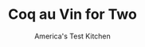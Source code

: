 ---
layout: ../../layouts/MarkdownPostLayout.astro
title: Coq au Vin for Two
author: America's Test Kitchen
pubDate: 2023-03-15
description: "Building flavor in the skillet in batches eliminates extra steps, pans, and time."
image_url: https://res.cloudinary.com/hksqkdlah/image/upload/ar_1:1,c_fill,dpr_2.0,f_auto,fl_lossy.progressive.strip_profile,g_faces:auto,q_auto:low,w_344/SFS_CoqAuVinForTwo_034_fnjjcs
tags: ["Main Courses","French","Chicken","Weeknight","For Two","Stews","Holiday"]
calories: 1598
protein: 45
carbohydrates: 25
fats: 
fiber: 3
ingredients: ["2 (10-ounce), chicken leg quarters, trimmed","1 teaspoon, table salt, divided","½ teaspoon, pepper, divided","2 slices, bacon, cut into 1-inch pieces",", Extra-virgin olive oil","8 ounces, cremini mushrooms, trimmed and quartered","2 , shallots, halved through root end","2 teaspoons, tomato paste","2 , garlic cloves, minced","2 teaspoons, all-purpose flour","1 teaspoon, minced fresh thyme","1 cup, chicken broth","¼ cup, dry red wine","1 tablespoon, chopped fresh parsley"]
serves: 2
time: "1 hour"
instructions: ["Pat chicken dry with paper towels and sprinkle with ½ teaspoon salt and ¼ teaspoon pepper. Place chicken skin side down in 10-inch nonstick skillet. Cook chicken over medium-high heat, without moving it, until skin is well browned, 7 to 9 minutes. Transfer chicken to plate, skin side up.","Add bacon to fat left in skillet and cook over medium heat until crispy, 5 to 7 minutes. Using slotted spoon, transfer bacon to small paper towel–lined plate; set aside.","Pour off all but 2 tablespoons fat from skillet (add enough oil to equal 2 tablespoons if needed). Heat fat left in skillet over medium heat until shimmering. Add mushrooms, shallots, remaining ½ teaspoon salt, and remaining ¼ teaspoon pepper and cook until vegetables are softened and browned, 7 to 9 minutes, stirring occasionally.","Stir in tomato paste, garlic, flour, and thyme and cook until fragrant, about 1 minute. Slowly stir in broth and wine and bring to simmer.","Nestle chicken, skin side up, into sauce and pour in any accumulated juices from plate. Reduce heat to medium-low; cover; and simmer until chicken registers 200 degrees, about 20 minutes.","Off heat, let chicken rest in skillet, uncovered, for 10 minutes. Season sauce with salt and pepper to taste. Sprinkle with parsley and bacon. Serve."]
nutrition: ["1439 mg Potassium","587 mg Phosphorus","84 mg Calcium","3 mg Iron","80 mg Magnesium","1528 mg Sodium","5 mg Zinc","55 g Fat","17 mg Niacin (B3)","25 g Monounsaturated","10 g Polyunsaturated","1 mg Riboflavin (B2)","10 mg Vitamin C","215 mg Cholesterol","14 g Saturated","3 g Fiber","4 µg Folic acid","67 µg Folate (food)","9 g Sugars","43 µg Vitamin K","447 g Water","25 g Carbs","74 µg Folate equivalent (total)","45 g Protein","2 mg Vitamin E","1 µg Vitamin B12","1 mg Vitamin B6","75 µg Vitamin A","799 kcal Energy","1598 calories"]
notes: "Quarter the shallots lengthwise if theyre bigger than golf balls; keep the root ends intact to hold them together."
---